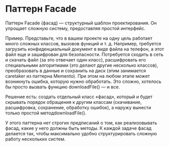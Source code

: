 # Паттерн Facade

Паттерн Facade (фасад) — структурный шаблон проектирования. Он упрощает сложную систему, предоставляя простой интерфейс.

Пример. П​редставьте, что в вашем проекте на одну цель работает много сложных классов, вызовов функций и т. д. Например, требуется загрузить конфиденциальный документ в виде файла на телефон, а этот файл еще и зашифрован для безопасности. Потребуется сходить в сеть и скачать файл (за это отвечает один класс), расшифровать его специальными алгоритмами (это делают другие несколько классов), преобразовать в данные и сохранить на диск (этим занимается ​caretaker из паттерна ​Memento)​. При этом на любом этапе может возникнуть ошибка, которую нужно обработать. Это сложно, хотелось бы просто вызвать функцию ​downloadFile() — и все. 

Решение есть: создать отдельный класс «фасад», который и будет скрывать порядок обращения к другим классам (скачивание, расшифровка, сохранение, обработку ошибок), а наружу вынести только простой метод ​downloadFile().​

У этого паттерна нет строгих предписаний о том, как реализовывать фасад, какие у него должны быть методы. К каждой задаче фасад делается так, чтобы максимально удобно структурировать сложную работу нескольких систем. 
